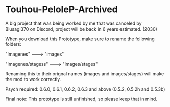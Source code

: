 # Touhou-PeloleP-Archived
A big project that was being worked by me that was canceled by Blusagi370 on Discord, project will be back in 6 years estimated. (2030)

When you download this Prototype, make sure to rename the following folders:

"Imagenes" ---> "images"

"Imagenes/stagess" ---> "images/stages"

Renaming this to their orignal names (images and images/stages) will make the mod to work correctly.

Psych required: 0.6.0, 0.6.1, 0.6.2, 0.6.3 and above (0.5.2, 0.5.2h and 0.5.3b)

Final note: This prototype is still unfinished, so please keep that in mind.
